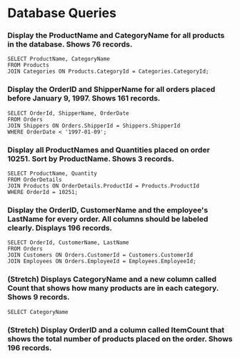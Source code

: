 # Database Queries

### Display the ProductName and CategoryName for all products in the database. Shows 76 records.

    SELECT ProductName, CategoryName 
    FROM Products
    JOIN Categories ON Products.CategoryId = Categories.CategoryId;

### Display the OrderID and ShipperName for all orders placed before January 9, 1997. Shows 161 records.

    SELECT OrderId, ShipperName, OrderDate
    FROM Orders
    JOIN Shippers ON Orders.ShipperId = Shippers.ShipperId
    WHERE OrderDate < '1997-01-09';


### Display all ProductNames and Quantities placed on order 10251. Sort by ProductName. Shows 3 records.

    SELECT ProductName, Quantity 
    FROM OrderDetails
    JOIN Products ON OrderDetails.ProductId = Products.ProductId
    WHERE OrderId = 10251;

### Display the OrderID, CustomerName and the employee's LastName for every order. All columns should be labeled clearly. Displays 196 records.

    SELECT OrderId, CustomerName, LastName 
    FROM Orders
    JOIN Customers ON Orders.CustomerId = Customers.CustomerId
    JOIN Employees ON Orders.EmployeeId = Employees.EmployeeId;

### (Stretch)  Displays CategoryName and a new column called Count that shows how many products are in each category. Shows 9 records.

    SELECT CategoryName 

### (Stretch) Display OrderID and a  column called ItemCount that shows the total number of products placed on the order. Shows 196 records. 